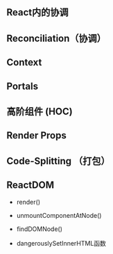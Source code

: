 ## React内的协调

## Reconciliation（协调）


## Context

## Portals

## 高阶组件 (HOC)

## Render Props

## Code-Splitting （打包）

## ReactDOM

* render()

* unmountComponentAtNode()

* findDOMNode()

* dangerouslySetInnerHTML函数

